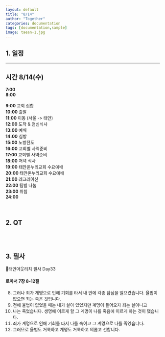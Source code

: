 ```yaml
---
layout: default
title: "8/14"
author: "Together"
categories: documentation
tags: [documentation,sample]
image: taean-1.jpg
---
```


## 1. 일정
---
시간 8/14(수)
---
**7:00**
<br>
**8:00**  
<br>
**9:00** 교회 집합 
<br>
**10:00** 출발 
<br>
**11:00** 이동 (서울 -> 태안) 
<br>
**12:00** 도착 & 점심식사 
<br>
**13:00** 예배 
<br>
**14:00** 심방 
<br>
**15:00** 노방전도
<br>
**16:00** 교회별 사역준비 
<br>
**17:00** 교회별 사역준비
<br>
**18:00** 저녁 식사
<br>
**19:00** 태안온누리교회 수요예배
<br>
**20:00** 태안온누리교회 수요예배 
<br>
**21:00** 레크레이션
<br>
**22:00** 팀별 나눔
<br>
**23:00** 취침 
<br>
**24:00** 
<br>
<br>
<br>

## 2. QT


<br>
<br>

## 3. 필사
📝태안아웃리치 필사 Day33

#### 로마서 7장 8-12절

8. 그러나 죄가 계명으로 인해 기회를 타서 내 안에 각종 탐심을 일으켰습니다. 율법이 없으면 죄는 죽은 것입니다.
9. 전에 율법이 없었을 때는 내가 살아 있었지만 계명이 들어오자 죄는 살아나고
10. 나는 죽었습니다. 생명에 이르게 할 그 계명이 나를 죽음에 이르게 하는 것이 됐습니다.
11. 죄가 계명으로 인해 기회를 타서 나를 속이고 그 계명으로 나를 죽였습니다.
12. 그러므로 율법도 거룩하고 계명도 거룩하고 의롭고 선합니다.
